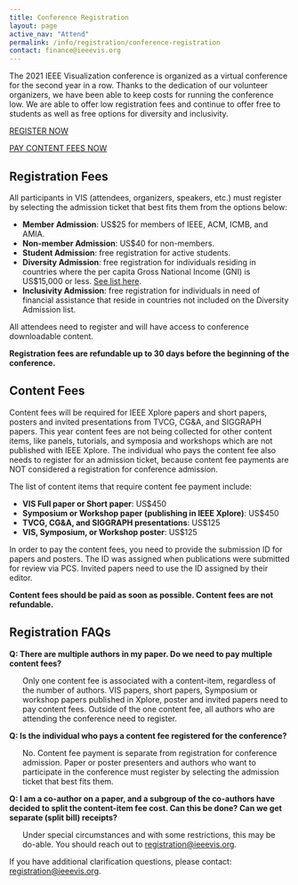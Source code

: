 ```yaml
---
title: Conference Registration
layout: page
active_nav: "Attend"
permalink: /info/registration/conference-registration
contact: finance@ieeevis.org
---
```


The 2021 IEEE Visualization conference is organized as a virtual conference for the second year in a row. Thanks to the dedication of our volunteer organizers, we have been able to keep costs for running the conference low. We are able to offer low registration fees and continue to offer free to students as well as free options for diversity and inclusivity.

<a class="button" href="https://www.eventbrite.com/e/159364715153/">REGISTER NOW</a>

<a class="button" href="https://cvent.me/K0rglW">PAY CONTENT FEES NOW</a>


## Registration Fees 

All participants in VIS (attendees, organizers, speakers, etc.) must register by selecting the admission ticket that best fits them from the options below:

<ul>
  <li> <b>Member Admission</b>: US$25 for members of IEEE, ACM, ICMB, and AMIA.</li>
  <li> <b>Non-member Admission</b>: US$40 for non-members.</li>
  <li> <b>Student Admission</b>: free registration for active students.</li>
  <li> <b>Diversity Admission</b>: free registration for individuals residing in countries where the per capita Gross National Income (GNI) is US$15,000 or less. <a href="https://www.ieee.org/membership/join/emember-countries.html">See list here</a>.</li>
  <li> <b>Inclusivity Admission</b>: free registration for individuals in need of financial assistance that reside in countries not included on the Diversity Admission list.</li>
</ul>

All attendees need to register and will have access to conference downloadable content.

**Registration fees are refundable up to 30 days before the beginning of the conference.**




## Content Fees

Content fees will be required for IEEE Xplore papers and short papers, posters and invited presentations from TVCG, CG&A, and SIGGRAPH papers. This year content fees are not being collected for other content items, like panels, tutorials, and symposia and workshops which are not published with IEEE Xplore. The individual who pays the content fee also needs to register for an admission ticket, because content fee payments are NOT considered a registration for conference admission.

The list of content items that require content fee payment include:
<ul>
  <li> <b>VIS Full paper or Short paper</b>: US$450</li>
  <li> <b>Symposium or Workshop paper (publishing in IEEE Xplore)</b>: US$450</li>
  <li> <b>TVCG, CG&A, and SIGGRAPH presentations</b>: US$125</li>
  <li> <b>VIS, Symposium, or Workshop poster</b>: US$125</li>
</ul>

In order to pay the content fees, you need to provide the submission ID for papers and posters. The ID was assigned when publications were submitted for review via PCS.  Invited papers need to use the ID assigned by their editor.

**Content fees should be paid as soon as possible. Content fees are not refundable.**


## Registration FAQs

**Q: There are multiple authors in my paper. Do we need to pay multiple content fees?**
<ul>
Only one content fee is associated with a content-item, regardless of the number of authors. VIS papers, short papers, Symposium or workshop papers published in Xplore, poster and invited papers need to pay content fees. Outside of the one content fee, all authors who are attending the conference need to register.
</ul>

**Q: Is the individual who pays a content fee registered for the conference?**
<ul>
No. Content fee payment is separate from registration for conference admission. Paper or poster presenters and authors who want to participate in the conference must register by selecting the admission ticket that best fits them.
</ul>

**Q: I am a co-author on a paper, and a subgroup of the co-authors have decided to split the content-item fee cost. Can this be done? Can we get separate (split bill) receipts?**
<ul>
Under special circumstances and with some restrictions, this may be do-able. You should reach out to <a href="mailto:registration@ieeevis.org">registration@ieeevis.org</a>.
</ul>

If you have additional clarification questions, please contact: [registration@ieeevis.org](mailto:registration@ieeevis.org).


